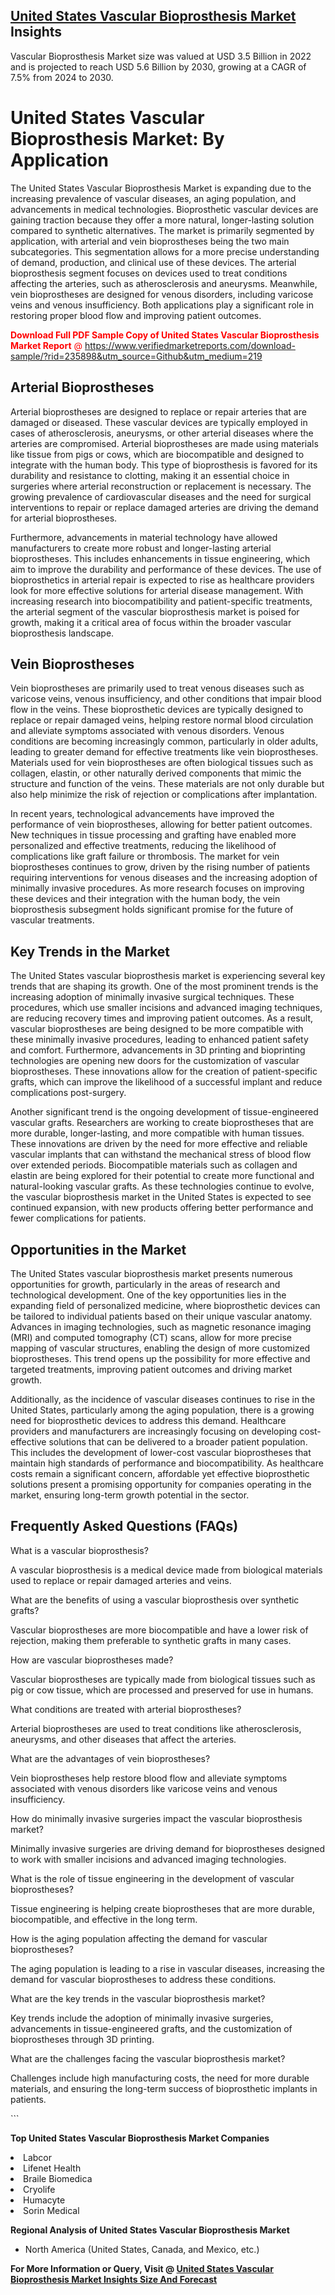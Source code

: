 <h2><a href="https://www.verifiedmarketreports.com/download-sample/?rid=235898&amp;utm_source=Github&amp;utm_medium=219" target="_blank">United States Vascular Bioprosthesis Market</a> Insights</h2><p>Vascular Bioprosthesis Market size was valued at USD 3.5 Billion in 2022 and is projected to reach USD 5.6 Billion by 2030, growing at a CAGR of 7.5% from 2024 to 2030.</p><p> <h1>United States Vascular Bioprosthesis Market: By Application</h1> <p>The United States Vascular Bioprosthesis Market is expanding due to the increasing prevalence of vascular diseases, an aging population, and advancements in medical technologies. Bioprosthetic vascular devices are gaining traction because they offer a more natural, longer-lasting solution compared to synthetic alternatives. The market is primarily segmented by application, with arterial and vein bioprostheses being the two main subcategories. This segmentation allows for a more precise understanding of demand, production, and clinical use of these devices. The arterial bioprosthesis segment focuses on devices used to treat conditions affecting the arteries, such as atherosclerosis and aneurysms. Meanwhile, vein bioprostheses are designed for venous disorders, including varicose veins and venous insufficiency. Both applications play a significant role in restoring proper blood flow and improving patient outcomes. <p><span class=""><span style="color: #ff0000;"><strong>Download Full PDF Sample Copy of United States Vascular Bioprosthesis Market Report</strong> @ </span><a href="https://www.verifiedmarketreports.com/download-sample/?rid=235898&amp;utm_source=Github&amp;utm_medium=219" target="_blank">https://www.verifiedmarketreports.com/download-sample/?rid=235898&amp;utm_source=Github&amp;utm_medium=219</a></span></p></p> <h2>Arterial Bioprostheses</h2> <p>Arterial bioprostheses are designed to replace or repair arteries that are damaged or diseased. These vascular devices are typically employed in cases of atherosclerosis, aneurysms, or other arterial diseases where the arteries are compromised. Arterial bioprostheses are made using materials like tissue from pigs or cows, which are biocompatible and designed to integrate with the human body. This type of bioprosthesis is favored for its durability and resistance to clotting, making it an essential choice in surgeries where arterial reconstruction or replacement is necessary. The growing prevalence of cardiovascular diseases and the need for surgical interventions to repair or replace damaged arteries are driving the demand for arterial bioprostheses. <p>Furthermore, advancements in material technology have allowed manufacturers to create more robust and longer-lasting arterial bioprostheses. This includes enhancements in tissue engineering, which aim to improve the durability and performance of these devices. The use of bioprosthetics in arterial repair is expected to rise as healthcare providers look for more effective solutions for arterial disease management. With increasing research into biocompatibility and patient-specific treatments, the arterial segment of the vascular bioprosthesis market is poised for growth, making it a critical area of focus within the broader vascular bioprosthesis landscape.</p> <h2>Vein Bioprostheses</h2> <p>Vein bioprostheses are primarily used to treat venous diseases such as varicose veins, venous insufficiency, and other conditions that impair blood flow in the veins. These bioprosthetic devices are typically designed to replace or repair damaged veins, helping restore normal blood circulation and alleviate symptoms associated with venous disorders. Venous conditions are becoming increasingly common, particularly in older adults, leading to greater demand for effective treatments like vein bioprostheses. Materials used for vein bioprostheses are often biological tissues such as collagen, elastin, or other naturally derived components that mimic the structure and function of the veins. These materials are not only durable but also help minimize the risk of rejection or complications after implantation. <p>In recent years, technological advancements have improved the performance of vein bioprostheses, allowing for better patient outcomes. New techniques in tissue processing and grafting have enabled more personalized and effective treatments, reducing the likelihood of complications like graft failure or thrombosis. The market for vein bioprostheses continues to grow, driven by the rising number of patients requiring interventions for venous diseases and the increasing adoption of minimally invasive procedures. As more research focuses on improving these devices and their integration with the human body, the vein bioprosthesis subsegment holds significant promise for the future of vascular treatments.</p> <h2>Key Trends in the Market</h2> <p>The United States vascular bioprosthesis market is experiencing several key trends that are shaping its growth. One of the most prominent trends is the increasing adoption of minimally invasive surgical techniques. These procedures, which use smaller incisions and advanced imaging techniques, are reducing recovery times and improving patient outcomes. As a result, vascular bioprostheses are being designed to be more compatible with these minimally invasive procedures, leading to enhanced patient safety and comfort. Furthermore, advancements in 3D printing and bioprinting technologies are opening new doors for the customization of vascular bioprostheses. These innovations allow for the creation of patient-specific grafts, which can improve the likelihood of a successful implant and reduce complications post-surgery. <p>Another significant trend is the ongoing development of tissue-engineered vascular grafts. Researchers are working to create bioprostheses that are more durable, longer-lasting, and more compatible with human tissues. These innovations are driven by the need for more effective and reliable vascular implants that can withstand the mechanical stress of blood flow over extended periods. Biocompatible materials such as collagen and elastin are being explored for their potential to create more functional and natural-looking vascular grafts. As these technologies continue to evolve, the vascular bioprosthesis market in the United States is expected to see continued expansion, with new products offering better performance and fewer complications for patients.</p> <h2>Opportunities in the Market</h2> <p>The United States vascular bioprosthesis market presents numerous opportunities for growth, particularly in the areas of research and technological development. One of the key opportunities lies in the expanding field of personalized medicine, where bioprosthetic devices can be tailored to individual patients based on their unique vascular anatomy. Advances in imaging technologies, such as magnetic resonance imaging (MRI) and computed tomography (CT) scans, allow for more precise mapping of vascular structures, enabling the design of more customized bioprostheses. This trend opens up the possibility for more effective and targeted treatments, improving patient outcomes and driving market growth.</p> <p>Additionally, as the incidence of vascular diseases continues to rise in the United States, particularly among the aging population, there is a growing need for bioprosthetic devices to address this demand. Healthcare providers and manufacturers are increasingly focusing on developing cost-effective solutions that can be delivered to a broader patient population. This includes the development of lower-cost vascular bioprostheses that maintain high standards of performance and biocompatibility. As healthcare costs remain a significant concern, affordable yet effective bioprosthetic solutions present a promising opportunity for companies operating in the market, ensuring long-term growth potential in the sector.</p> <h2>Frequently Asked Questions (FAQs)</h2> <p>What is a vascular bioprosthesis?</p> <p>A vascular bioprosthesis is a medical device made from biological materials used to replace or repair damaged arteries and veins.</p> <p>What are the benefits of using a vascular bioprosthesis over synthetic grafts?</p> <p>Vascular bioprostheses are more biocompatible and have a lower risk of rejection, making them preferable to synthetic grafts in many cases.</p> <p>How are vascular bioprostheses made?</p> <p>Vascular bioprostheses are typically made from biological tissues such as pig or cow tissue, which are processed and preserved for use in humans.</p> <p>What conditions are treated with arterial bioprostheses?</p> <p>Arterial bioprostheses are used to treat conditions like atherosclerosis, aneurysms, and other diseases that affect the arteries.</p> <p>What are the advantages of vein bioprostheses?</p> <p>Vein bioprostheses help restore blood flow and alleviate symptoms associated with venous disorders like varicose veins and venous insufficiency.</p> <p>How do minimally invasive surgeries impact the vascular bioprosthesis market?</p> <p>Minimally invasive surgeries are driving demand for bioprostheses designed to work with smaller incisions and advanced imaging technologies.</p> <p>What is the role of tissue engineering in the development of vascular bioprostheses?</p> <p>Tissue engineering is helping create bioprostheses that are more durable, biocompatible, and effective in the long term.</p> <p>How is the aging population affecting the demand for vascular bioprostheses?</p> <p>The aging population is leading to a rise in vascular diseases, increasing the demand for vascular bioprostheses to address these conditions.</p> <p>What are the key trends in the vascular bioprosthesis market?</p> <p>Key trends include the adoption of minimally invasive surgeries, advancements in tissue-engineered grafts, and the customization of bioprostheses through 3D printing.</p> <p>What are the challenges facing the vascular bioprosthesis market?</p> <p>Challenges include high manufacturing costs, the need for more durable materials, and ensuring the long-term success of bioprosthetic implants in patients.</p> ```</p><p><strong>Top United States Vascular Bioprosthesis Market Companies</strong></p><div data-test-id=""><p><li>Labcor</li><li> Lifenet Health</li><li> Braile Biomedica</li><li> Cryolife</li><li> Humacyte</li><li> Sorin Medical</li></p><div><strong>Regional Analysis of&nbsp;United States Vascular Bioprosthesis Market</strong></div><ul><li dir="ltr"><p dir="ltr">North America&nbsp;(United States, Canada, and Mexico, etc.)</p></li></ul><p><strong>For More Information or Query, Visit @&nbsp;</strong><strong><a href="https://www.verifiedmarketreports.com/product/vascular-bioprosthesis-market/?utm_source=Github&amp;utm_medium=219" target="_blank">United States Vascular Bioprosthesis Market Insights Size And Forecast</a></strong></p></div>
